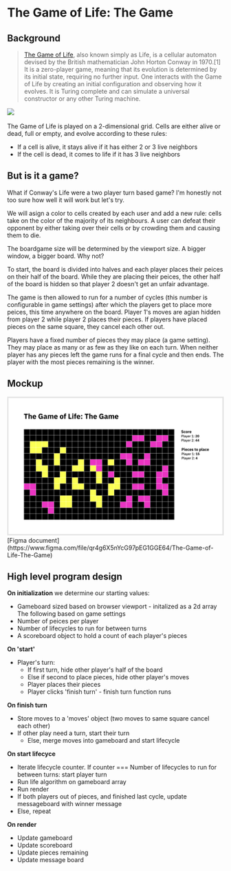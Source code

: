 # The Game of Life: The Game

## Background

> [The Game of Life](https://en.wikipedia.org/wiki/Conway%27s_Game_of_Life), also known simply as Life, is a cellular automaton devised by the British mathematician John Horton Conway in 1970.[1] It is a zero-player game, meaning that its evolution is determined by its initial state, requiring no further input. One interacts with the Game of Life by creating an initial configuration and observing how it evolves. It is Turing complete and can simulate a universal constructor or any other Turing machine.

<img src="https://upload.wikimedia.org/wikipedia/commons/e/e5/Gospers_glider_gun.gif">

The Game of Life is played on a 2-dimensional grid. Cells are either alive or dead, full or empty, and evolve according to these rules:
* If a cell is alive, it stays alive if it has either 2 or 3 live neighbors
* If the cell is dead, it comes to life if it has 3 live neighbors


## But is it a game?

What if Conway's Life were a two player turn based game? I'm honestly not too sure how well it will work but let's try. 

We will asign a color to cells created by each user and add a new rule: cells take on the color of the majority of its neighbours. A user can defeat their opponent by either taking over their cells or by crowding them and causing them to die.

The boardgame size will be determined by the viewport size. A bigger window, a bigger board. Why not?

To start, the board is divided into halves and each player places their peices on their half of the board. While they are placing their peices, the other half of the board is hidden so that player 2 doesn't get an unfair advantage. 

The game is then allowed to run for a number of cycles (this number is configurable in game settings) after which the players get to place more peices, this time anywhere on the board. Player 1's moves are agian hidden from player 2 while player 2 places their pieces. If players have placed pieces on the same square, they cancel each other out. 

Players have a fixed number of pieces they may place (a game setting). They may place as many or as few as they like on each turn. When neither player has any pieces left the game runs for a final cycle and then ends. The player with the most pieces remaining is the winner. 

## Mockup
<img src="Mockup.png">
[Figma document](https://www.figma.com/file/qr4g6X5nYcG97pEG1GGE64/The-Game-of-Life-The-Game)

## High level program design

**On initialization** we determine our starting values:
* Gameboard sized based on browser viewport - initalized as a 2d array
The following based on game settings
* Number of peices per player
* Number of lifecycles to run for between turns
* A scoreboard object to hold a count of each player's pieces

**On 'start'** 
* Player's turn:
  * If first turn, hide other player's half of the board
  * Else if second to place pieces, hide other player's moves
  * Player places their pieces
  * Player clicks 'finish turn' - finish turn function runs

**On finish turn**
* Store moves to a 'moves' object (two moves to same square cancel each other)
* If other play need a turn, start their turn
  * Else, merge moves into gameboard and start lifecycle

**On start lifecyce**
* Iterate lifecycle counter. If counter === Number of lifecycles to run for between turns: start player turn
* Run life algorithm on gameboard array
* Run render
* If both players out of pieces, and finished last cycle, update messageboard with winner message
* Else, repeat

**On render**
* Update gameboard
* Update scoreboard
* Update pieces remaining
* Update message board
